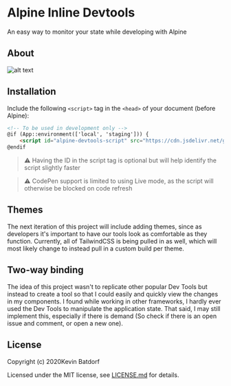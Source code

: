 # Alpine Inline Devtools
An easy way to monitor your state while developing with Alpine

## About

![alt text](assets/devtools.gif "Title")

## Installation

Include the following `<script>` tag in the `<head>` of your document (before Alpine):

```html
<!-- To be used in development only -->
@if (App::environment(['local', 'staging'])) {
    <script id="alpine-devtools-script" src="https://cdn.jsdelivr.net/gh/kevinbatdorf/alpine-inline-devtools@0.2.x/dist/index.js"></script>
@endif
```
> ⚠️ Having the ID in the script tag is optional but will help identify the script slightly faster

> ⚠️ CodePen support is limited to using Live mode, as the script will otherwise be blocked on code refresh

## Themes
The next iteration of this project will include adding themes, since as developers it's important to have our tools look as comfortable as they function. Currently, all of TailwindCSS is being pulled in as well, which will most likely change to instead pull in a custom build per theme.

## Two-way binding
The idea of this project wasn't to replicate other popular Dev Tools but instead to create a tool so that I could easily and quickly view the changes in my components. I found while working in other frameworks, I hardly ever used the Dev Tools to manipulate the application state. That said, I may still implement this, especially if there is demand (So check if there is an open issue and comment, or open a new one).

## License

Copyright (c) 2020Kevin Batdorf

Licensed under the MIT license, see [LICENSE.md](LICENSE.md) for details.
